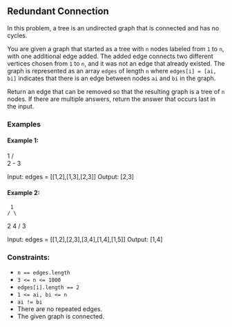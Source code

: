 ## Redundant Connection

In this problem, a tree is an undirected graph that is connected and has no cycles.

You are given a graph that started as a tree with `n` nodes labeled from `1` to `n`, with one additional edge added. The added edge connects two different vertices chosen from `1` to `n`, and it was not an edge that already existed. The graph is represented as an array `edges` of length `n` where `edges[i] = [ai, bi]` indicates that there is an edge between nodes `ai` and `bi` in the graph.

Return an edge that can be removed so that the resulting graph is a tree of `n` nodes. If there are multiple answers, return the answer that occurs last in the input.

### Examples

#### Example 1:

   1
  / \
 2 - 3

Input: edges = [[1,2],[1,3],[2,3]]
Output: [2,3]

#### Example 2:

     1
    / \
   2   4
  /
 3

Input: edges = [[1,2],[2,3],[3,4],[1,4],[1,5]]
Output: [1,4]

### Constraints:
 * `n == edges.length`
 * `3 <= n <= 1000`
 * `edges[i].length == 2`
 * `1 <= ai, bi <= n`
 * `ai != bi`
 * There are no repeated edges.
 * The given graph is connected.